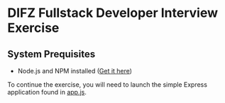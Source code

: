 # DIFZ Fullstack Developer Interview Exercise

## System Prequisites
- Node.js and NPM installed ([Get it here](https://nodejs.org/en/))

To continue the exercise, you will need to launch the simple Express application found in [app.js](app.js).
